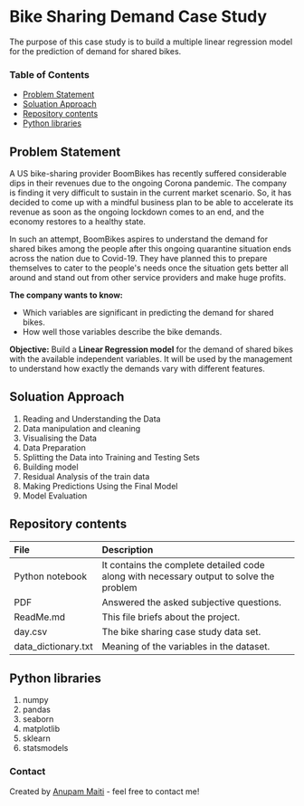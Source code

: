 # Bike Sharing Demand Case Study
The purpose of this case study is to build a multiple linear regression model for the prediction of demand for shared bikes.

### Table of Contents
* [Problem Statement](#problem-statement)
* [Soluation Approach](#soluation-approach)
* [Repository contents](#repository-contents)
* [Python libraries](#python-libraries)
  
## Problem Statement
A US bike-sharing provider BoomBikes has recently suffered considerable dips in their revenues due to the ongoing Corona pandemic. The company is finding it very difficult to sustain in the current market scenario. So, it has decided to come up with a mindful business plan to be able to accelerate its revenue as soon as the ongoing lockdown comes to an end, and the economy restores to a healthy state.

In such an attempt, BoomBikes aspires to understand the demand for shared bikes among the people after this ongoing quarantine situation ends across the nation due to Covid-19. They have planned this to prepare themselves to cater to the people's needs once the situation gets better all around and stand out from other service providers and make huge profits.

**The company wants to know:**
- Which variables are significant in predicting the demand for shared bikes.
- How well those variables describe the bike demands.
  
**Objective:**
Build a **Linear Regression model** for the demand of shared bikes with the available independent variables. It will be used by the management to understand how exactly the demands vary with different features.

## Soluation Approach
1) Reading and Understanding the Data
2) Data manipulation and cleaning
3) Visualising the Data
4) Data Preparation
5) Splitting the Data into Training and Testing Sets
6) Building model
7) Residual Analysis of the train data
8) Making Predictions Using the Final Model
9) Model Evaluation

## Repository contents
| File | Description |
|:-----|:------------|
| Python notebook | It contains the complete detailed code along with necessary output to solve the problem|
| PDF | Answered the asked subjective questions. |
| ReadMe.md | This file briefs about the project. |
| day.csv | The bike sharing case study data set. |
| data_dictionary.txt | Meaning of the variables in the dataset. |

## Python libraries
1. numpy
2. pandas
3. seaborn
4. matplotlib
5. sklearn
6. statsmodels

### Contact
Created by [Anupam Maiti](https://www.linkedin.com/in/anupam-maiti/) - feel free to contact me!
